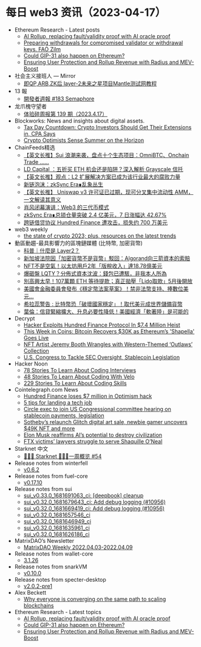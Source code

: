 # 每日 web3 资讯（2023-04-17）

- Ethereum Research - Latest posts
  - [AI Rollup, replacing fault/validity proof with AI oracle proof](https://ethresear.ch/t/ai-rollup-replacing-fault-validity-proof-with-ai-oracle-proof/15320/1)
  - [Preparing withdrawals for compromised validator or withdrawal keys. FAO Zilm](https://ethresear.ch/t/preparing-withdrawals-for-compromised-validator-or-withdrawal-keys-fao-zilm/10453/34)
  - [Could GIP-31 also happen on Ethereum?](https://ethresear.ch/t/could-gip-31-also-happen-on-ethereum/15317/1)
  - [Ensuring User Protection and Rollup Revenue with Radius and MEV-Boost](https://ethresear.ch/t/ensuring-user-protection-and-rollup-revenue-with-radius-and-mev-boost/15313/1)
- 社会主义接班人 — Mirror
  - [即QP,ARB,ZK后 layer-2未来之星项目Mantle测试网教程](https://mirror.xyz/0x5B8c65ffa85fF42695B2f96A3B6eB6E45BBB4AdD/XA-mdYMWQmROP1UKcgf_0iCQihkNaEI_pDuY5zh3SpU)
- 13 報
  - [開發者週報 #183 Semaphore](https://www.ethanhuang13.com/p/183)
- 龙爪槐守望者
  - [体验碎周报第 139 期（2023.4.17）](https://www.ftium4.com/ux-weekly-139.html)
- Blockworks: News and insights about digital assets.
  - [Tax Day Countdown: Crypto Investors Should Get Their Extensions in, CPA Says](https://blockworks.co/news/crypto-investors-submit-tax-extensions)
  - [Crypto Optimists Sense Summer on the Horizon](https://blockworks.co/news/crypto-optimists-summer-horizon)
- ChainFeeds精选
  - [【英文长推】Sui 浪潮来袭，盘点十个生态项目：OmniBTC、Onchain Trade ……](https://twitter.com/flowslikeosmo/status/1647404459419648001)
  - [LD Capital ：五折买 ETH 机会还是陷阱？深入解析 Grayscale 信托](https://ld-capital.medium.com/trend-research-by-ld-capital-%E4%BA%94%E6%8A%98%E4%B9%B0eth%E6%9C%BA%E4%BC%9A%E8%BF%98%E6%98%AF%E9%99%B7%E9%98%B1-%E6%B7%B1%E5%85%A5%E8%A7%A3%E6%9E%90-grayscale-%E4%BF%A1%E6%89%98-a1309b03d840)
  - [【英文长推】观点：L2 扩展解决方案已成为该行业最大的腐败力量](https://twitter.com/justin_bons/status/1646899332644327424)
  - [新链泡沫：zkSync Era∎乱象丛生](https://m.theblockbeats.info/news/36515)
  - [【英文长推】 Uniswap v3 许可证已过期，现可分叉集中流动性 AMM，一文解读其意义](https://twitter.com/LandfSmile/status/1646909188646502401)
  - [肖风闭幕演讲：Web3 的三代币模式](https://www.odaily.news/post/5186451)
  - [zkSync Era∎总锁仓量突破 2.4 亿美元，7 日涨幅达 42.67%](https://l2beat.com/scaling/projects/zksync-era)
  - [跨链借贷协议 Hundred Finance 遭攻击，损失约 700 万美元](https://twitter.com/peckshield/status/1647307128267476992)
- web3 weekly
  - [the state of crypto 2023; plus, resources on the latest trends](https://a16zcrypto.substack.com/p/the-state-of-crypto-2023-plus-resources)
- 動區動趨-最具影響力的區塊鏈媒體 (比特幣, 加密貨幣)
  - [科普｜什麼是 Layer2？](https://www.blocktempo.com/what-is-layer2-for-newbie/)
  - [新加坡法院因「加密貨幣不是貨幣」駁回：Algorand向三箭資本的索賠](https://www.blocktempo.com/singapore-high-court-rejects-algorand-foundation-applicatio-claim-agains-3ac/)
  - [NFT不是空氣！以太坊用戶2年「版稅收入」達18.78億美元](https://www.blocktempo.com/ethereum-nft-accumulated-1-87-billion-royalty-income-in-two-years/)
  - [爆砸盤 LQTY？分佈式資本沈波：錢包已遭駭，非我本人所為](https://www.blocktempo.com/fenbushi-capital-founder-bo-shen-wallet-was-been-stolen/)
  - [別高興太早！107萬顆 ETH 等待提款；真正拋壓「Lido取款」5月後開放](https://www.blocktempo.com/after-the-ethereum-shanghai-upgrade-500k-eth-have-been-net-withdrawn/)
  - [美國會金融委員會發布《穩定幣法案草案》！禁非法幣支持、捧數位美元…](https://www.blocktempo.com/us-house-committee-publishes-new-draft-stablecoin-bill/)
  - [希拉蕊警告 : 比特幣恐「破壞國家穩定」！取代美元成世界儲備貨幣](https://www.blocktempo.com/hillary-clinton-warns-bitcoin-could-destabilize-nations/)
  - [葉倫：信貸緊縮擴大、升息必要性降低！美國經濟「軟著陸」是可能的](https://www.blocktempo.com/yellen-says-a-soft-landing-for-us-economy-is-possible/)
- Decrypt
  - [Hacker Exploits Hundred Finance Protocol In $7.4 Million Heist](https://decrypt.co/136918/hacker-exploits-hundred-finance-protocol-in-7-4-million-heist)
  - [This Week in Coins: Bitcoin Recovers $30K as Ethereum’s 'Shapella' Goes Live](https://decrypt.co/136883/this-week-in-coins-bitcoin-30000-ethereum-shanghai-capella-shapella-upgrade)
  - [NFT Artist Jeremy Booth Wrangles with Western-Themed ‘Outlaws’ Collection](https://decrypt.co/136903/western-theme-nft-pfp-projects-jeremy-booth-outlaws)
  - [U.S. Congress to Tackle SEC Oversight, Stablecoin Legislation](https://decrypt.co/136885/u-s-congress-sec-oversight-stablecoin-law-hearings)
- Hacker Noon
  - [78 Stories To Learn About Coding Interviews](https://hackernoon.com/78-stories-to-learn-about-coding-interviews?source=rss)
  - [48 Stories To Learn About Coding With Velo](https://hackernoon.com/48-stories-to-learn-about-coding-with-velo?source=rss)
  - [229 Stories To Learn About Coding Skills](https://hackernoon.com/229-stories-to-learn-about-coding-skills?source=rss)
- Cointelegraph.com News
  - [Hundred Finance loses $7 million in Optimism hack](https://cointelegraph.com/news/hundred-finance-loses-7-million-in-optimism-hack)
  - [5 tips for landing a tech job](https://cointelegraph.com/news/5-tips-for-landing-a-tech-job)
  - [Circle exec to join US Congressional committee hearing on stablecoin payments, legislation](https://cointelegraph.com/news/circle-exec-to-join-us-congressional-committee-hearing-on-stablecoin-payments-legislation)
  - [Sotheby’s relaunch Glitch digital art sale, newbie gamer uncovers $49K NFT and more](https://cointelegraph.com/news/sotheby-s-relaunches-glitch-digital-art-sale-noob-strikes-it-rich-uncovering-45k-nft-and-more)
  - [Elon Musk reaffirms AI’s potential to destroy civilization](https://cointelegraph.com/news/elon-musk-reaffirms-ai-s-potential-to-destroy-civilization)
  - [FTX victims’ lawyers struggle to serve Shaquille O’Neal](https://cointelegraph.com/news/ftx-victims-lawyers-struggle-to-serve-shaq)
- Starknet 中文
  - [👩🏽‍🚀 Starknet 👨🏽‍🚀一周概览 #54](https://starknetzh.substack.com/p/starknet-54-334)
- Release notes from winterfell
  - [v0.6.2](https://github.com/facebook/winterfell/releases/tag/v0.6.2)
- Release notes from fuel-core
  - [v0.17.10](https://github.com/FuelLabs/fuel-core/releases/tag/v0.17.10)
- Release notes from sui
  - [sui_v0.33.0_1681691063_ci: [deepbook] cleanup](https://github.com/MystenLabs/sui/releases/tag/sui_v0.33.0_1681691063_ci)
  - [sui_v0.32.0_1681679643_ci: Add debug logging (#10956)](https://github.com/MystenLabs/sui/releases/tag/sui_v0.32.0_1681679643_ci)
  - [sui_v0.32.0_1681669419_ci: Add debug logging (#10956)](https://github.com/MystenLabs/sui/releases/tag/sui_v0.32.0_1681669419_ci)
  - [sui_v0.32.0_1681657546_ci](https://github.com/MystenLabs/sui/releases/tag/sui_v0.32.0_1681657546_ci)
  - [sui_v0.32.0_1681646949_ci](https://github.com/MystenLabs/sui/releases/tag/sui_v0.32.0_1681646949_ci)
  - [sui_v0.32.0_1681635961_ci](https://github.com/MystenLabs/sui/releases/tag/sui_v0.32.0_1681635961_ci)
  - [sui_v0.32.0_1681626186_ci](https://github.com/MystenLabs/sui/releases/tag/sui_v0.32.0_1681626186_ci)
- MatrixDAO’s Newsletter
  - [MatrixDAO Weekly 2022.04.03-2022.04.09](https://matrixdao.substack.com/p/matrixdao-weekly-20220403-20220409)
- Release notes from wallet-core
  - [3.1.26](https://github.com/trustwallet/wallet-core/releases/tag/3.1.26)
- Release notes from snarkVM
  - [v0.10.0](https://github.com/AleoHQ/snarkVM/releases/tag/v0.10.0)
- Release notes from specter-desktop
  - [v2.0.2-pre1](https://github.com/cryptoadvance/specter-desktop/releases/tag/v2.0.2-pre1)
- Alex Beckett
  - [Why everyone is converging on the same path to scaling blockchains](https://www.alexbeckett.xyz/convergent-scaling/)
- Ethereum Research - Latest topics
  - [AI Rollup, replacing fault/validity proof with AI oracle proof](https://ethresear.ch/t/ai-rollup-replacing-fault-validity-proof-with-ai-oracle-proof/15320)
  - [Could GIP-31 also happen on Ethereum?](https://ethresear.ch/t/could-gip-31-also-happen-on-ethereum/15317)
  - [Ensuring User Protection and Rollup Revenue with Radius and MEV-Boost](https://ethresear.ch/t/ensuring-user-protection-and-rollup-revenue-with-radius-and-mev-boost/15313)
